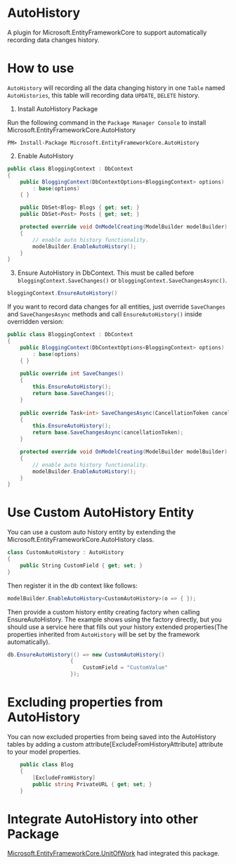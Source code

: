# AutoHistory
A plugin for Microsoft.EntityFrameworkCore to support automatically recording data changes history.

# How to use

`AutoHistory` will recording all the data changing history in one `Table` named `AutoHistories`, this table will recording data
`UPDATE`, `DELETE` history.

1. Install AutoHistory Package

Run the following command in the `Package Manager Console` to install Microsoft.EntityFrameworkCore.AutoHistory

`PM> Install-Package Microsoft.EntityFrameworkCore.AutoHistory`

2. Enable AutoHistory

```csharp
public class BloggingContext : DbContext
{
    public BloggingContext(DbContextOptions<BloggingContext> options)
        : base(options)
    { }

    public DbSet<Blog> Blogs { get; set; }
    public DbSet<Post> Posts { get; set; }

    protected override void OnModelCreating(ModelBuilder modelBuilder)
    {
        // enable auto history functionality.
        modelBuilder.EnableAutoHistory();
    }
}
```

3. Ensure AutoHistory in DbContext. This must be called before `bloggingContext.SaveChanges()` or `bloggingContext.SaveChangesAsync()`.

```csharp
bloggingContext.EnsureAutoHistory()
```

If you want to record data changes for all entities, just override `SaveChanges` and `SaveChangesAsync` methods and call `EnsureAutoHistory()` inside overridden version:
```csharp
public class BloggingContext : DbContext
{
    public BloggingContext(DbContextOptions<BloggingContext> options)
        : base(options)
    { }
    
    public override int SaveChanges()
    {
        this.EnsureAutoHistory();
        return base.SaveChanges();
    }
    
    public override Task<int> SaveChangesAsync(CancellationToken cancellationToken = new CancellationToken())
    {
        this.EnsureAutoHistory();
        return base.SaveChangesAsync(cancellationToken);
    }

    protected override void OnModelCreating(ModelBuilder modelBuilder)
    {
        // enable auto history functionality.
        modelBuilder.EnableAutoHistory();
    }
}
```

# Use Custom AutoHistory Entity
You can use a custom auto history entity by extending the Microsoft.EntityFrameworkCore.AutoHistory class.

```csharp
class CustomAutoHistory : AutoHistory
{
    public String CustomField { get; set; }
}
```

Then register it in the db context like follows:
```csharp
modelBuilder.EnableAutoHistory<CustomAutoHistory>(o => { });
```

Then provide a custom history entity creating factory when calling EnsureAutoHistory. The example shows using the
factory directly, but you should use a service here that fills out your history extended properties(The properties inherited from `AutoHistory` will be set by the framework automatically).
```csharp
db.EnsureAutoHistory(() => new CustomAutoHistory()
                    {
                        CustomField = "CustomValue"
                    });
```

# Excluding properties from AutoHistory
You can now excluded properties from being saved into the AutoHistory tables by adding a custom attribute[ExcludeFromHistoryAttribute] attribute to your model properties. 


```csharp
    public class Blog
    {        
        [ExcludeFromHistory]
        public string PrivateURL { get; set; }
    }
```

# Integrate AutoHistory into other Package

[Microsoft.EntityFrameworkCore.UnitOfWork](https://github.com/lovedotnet/UnitOfWork) had integrated this package.




